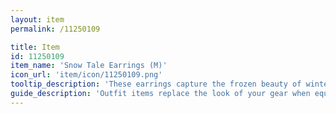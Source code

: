 ```yaml
---
layout: item
permalink: /11250109

title: Item
id: 11250109
item_name: 'Snow Tale Earrings (M)'
icon_url: 'item/icon/11250109.png'
tooltip_description: 'These earrings capture the frozen beauty of winter.'
guide_description: 'Outfit items replace the look of your gear when equipped.'
---
```

